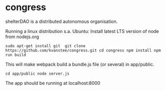 # congress
shelterDAO is a distributed autonomous organisation. 

Running a linux distribution s.a. Ubuntu:
Install latest LTS version of node from nodejs.org

``sudo apt-get install git 
git clone https://github.com/kvanstee/congress.git
cd congress
npm install
npm run build``

This will make webpack build a bundle.js file (or several) in app/public.

``cd app/public
node server.js``

The app should be running at localhost:8000 
